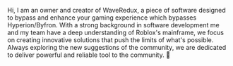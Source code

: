 Hi, I am an owner and creator of WaveRedux, a piece of software designed to bypass and enhance your gaming experience which bypasses Hyperion/Byfron.
With a strong background in software development me and my team have a deep understanding of Roblox's mainframe, we focus on creating innovative solutions that push the limits of what's possible.
Always exploring the new suggestions of the community, we are dedicated to deliver powerful and reliable tool to the community. 🧐
